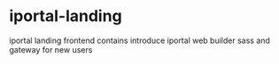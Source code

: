 # iportal-landing

iportal landing frontend contains introduce iportal web builder sass and gateway for new users
